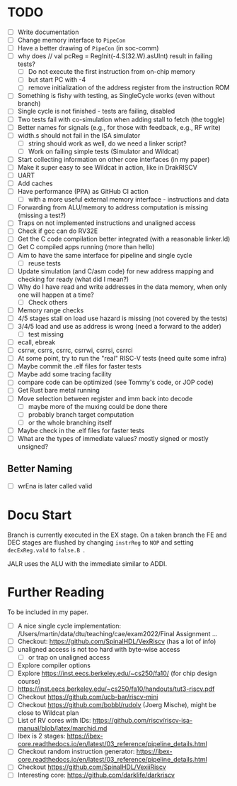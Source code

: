 # TODO

 * [ ] Write documentation
 * [ ] Change memory interface to `PipeCon`
 * [ ] Have a better drawing of `PipeCon` (in soc-comm)
 * [ ] why does // val pcReg = RegInit(-4.S(32.W).asUInt)  result in failing tests?
   - [ ] Do not execute the first instruction from on-chip memory
   - [ ] but start PC with -4
   - [ ] remove initialization of the address register from the instruction ROM
 * [ ] Something is fishy with testing, as SingleCycle works (even without branch)
 * [ ] Single cycle is not finished - tests are failing, disabled
 * [ ] Two tests fail with co-simulation when adding stall to fetch (the toggle)
 * [ ] Better names for signals (e.g., for those with feedback, e.g., RF write)
 * [ ] width.s should not fail in the ISA simulator
    - [ ] string should work as well, do we need a linker script?
    - [ ] Work on failing simple tests (Simulator and Wildcat)
 * [ ] Start collecting information on other core interfaces (in my paper)
 * [ ] Make it super easy to see Wildcat in action, like in DrakRISCV
 * [ ] UART
 * [ ] Add caches
 * [ ] Have performance (PPA) as GitHub CI action
   - [ ] with a more useful external memory interface - instructions and data
 * [ ] Forwarding from ALU/memory to address computation is missing (missing a test?)
 * [ ] Traps on not implemented instructions and unaligned access
 * [ ] Check if gcc can do RV32E
 * [ ] Get the C code compilation better integrated (with a reasonable linker.ld)
 * [ ] Get C compiled apps running (more than hello)
 * [ ] Aim to have the same interface for pipeline and single cycle
    - [ ] reuse tests
 * [ ] Update simulation (and C/asm code) for new address mapping and checking for ready (what did I mean?)
 * [ ] Why do I have read and write addresses in the data memory, when only one will happen at a time?
   - [ ] Check others
 * [ ] Memory range checks
 * [ ] 4/5 stages stall on load use hazard is missing (not covered by the tests)
 * [ ] 3/4/5 load and use as address is wrong (need a forward to the adder)
   - [ ] test missing
 * [ ] ecall, ebreak
 * [ ] csrrw, csrrs, csrrc, csrrwi, csrrsi, csrrci
 * [ ] At some point, try to run the "real" RISC-V tests (need quite some infra)
 * [ ] Maybe commit the .elf files for faster tests
 * [ ] Maybe add some tracing facility
 * [ ] compare code can be optimized (see Tommy's code, or JOP code)
 * [ ] Get Rust bare metal running
 * [ ] Move selection between register and imm back into decode
   - [ ] maybe more of the muxing could be done there
   - [ ] probably branch target computation
   - [ ] or the whole branching itself
 * [ ] Maybe check in the .elf files for faster tests
 * [ ] What are the types of immediate values? mostly signed or mostly unsigned?

## Better Naming

 * [ ] wrEna is later called valid

# Docu Start

Branch is currently executed in the EX stage. On a taken branch the
FE and DEC stages are flushed by changing ```instrReg``` to ```NOP```
and setting ```decExReg.vald``` to ```false.B ```.

JALR uses the ALU with the immediate similar to ADDI.

# Further Reading

To be included in my paper.

 * [ ] A nice single cycle implementation: /Users/martin/data/dtu/teaching/cae/exam2022/Final Assignment ...
 * [ ] Checkout: https://github.com/SpinalHDL/VexRiscv (has a lot of info)
 * [ ] unaligned access is not too hard with byte-wise access
   * [ ] or trap on unaligned access
 * [ ] Explore compiler options
 * [ ] Explore https://inst.eecs.berkeley.edu/~cs250/fa10/ (for chip design course)
 * [ ] https://inst.eecs.berkeley.edu/~cs250/fa10/handouts/tut3-riscv.pdf
 * [ ] Checkout https://github.com/ucb-bar/riscv-mini
 * [ ] Checkout https://github.com/bobbl/rudolv (Joerg Mische), might be close to Wildcat plan
 * [ ] List of RV cores with IDs: https://github.com/riscv/riscv-isa-manual/blob/latex/marchid.md
 * [ ] Ibex is 2 stages: https://ibex-core.readthedocs.io/en/latest/03_reference/pipeline_details.html
 * [ ] Checkout random instruction generator: https://ibex-core.readthedocs.io/en/latest/03_reference/pipeline_details.html
 * [ ] Checkout https://github.com/SpinalHDL/VexiiRiscv
 * [ ] Interesting core: https://github.com/darklife/darkriscv
